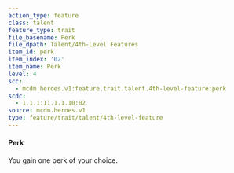 ```yaml
---
action_type: feature
class: talent
feature_type: trait
file_basename: Perk
file_dpath: Talent/4th-Level Features
item_id: perk
item_index: '02'
item_name: Perk
level: 4
scc:
  - mcdm.heroes.v1:feature.trait.talent.4th-level-feature:perk
scdc:
  - 1.1.1:11.1.1.10:02
source: mcdm.heroes.v1
type: feature/trait/talent/4th-level-feature
---
```


#### Perk

You gain one perk of your choice.
